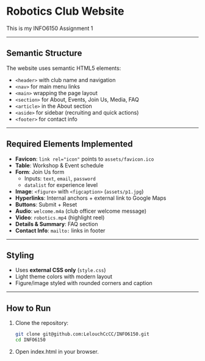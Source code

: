 # Robotics Club Website

This is my INFO6150 Assignment 1

---

## Semantic Structure

The website uses semantic HTML5 elements:

- `<header>` with club name and navigation
- `<nav>` for main menu links
- `<main>` wrapping the page layout
- `<section>` for About, Events, Join Us, Media, FAQ
- `<article>` in the About section
- `<aside>` for sidebar (recruiting and quick actions)
- `<footer>` for contact info

---

## Required Elements Implemented

- **Favicon**: `link rel="icon"` points to `assets/favicon.ico`
- **Table**: Workshop & Event schedule
- **Form**: Join Us form
  - Inputs: `text`, `email`, `password`
  - `datalist` for experience level
- **Image**: `<figure>` with `<figcaption>` (`assets/p1.jpg`)
- **Hyperlinks**: Internal anchors + external link to Google Maps
- **Buttons**: Submit + Reset
- **Audio**: `welcome.m4a` (club officer welcome message)
- **Video**: `robotics.mp4` (highlight reel)
- **Details & Summary**: FAQ section
- **Contact Info**: `mailto:` links in footer

---

## Styling

- Uses **external CSS only** (`style.css`)
- Light theme colors with modern layout
- Figure/image styled with rounded corners and caption

---

## How to Run

1. Clone the repository:
   ```bash
   git clone git@github.com:LelouchCcCC/INFO6150.git
   cd INFO6150
   ```
2. Open index.html in your browser.
